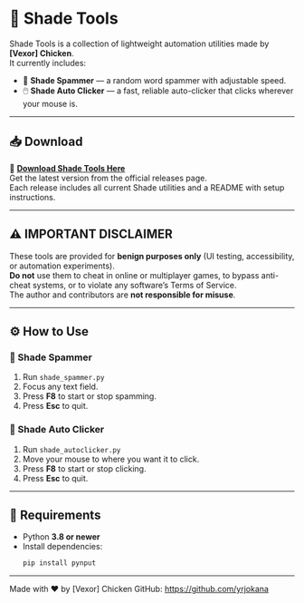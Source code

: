 # 🖤 Shade Tools

Shade Tools is a collection of lightweight automation utilities made by **[Vexor] Chicken**.  
It currently includes:

- 🧠 **Shade Spammer** — a random word spammer with adjustable speed.  
- 🖱️ **Shade Auto Clicker** — a fast, reliable auto-clicker that clicks wherever your mouse is.

---

## 📥 Download

🔗 **[Download Shade Tools Here](https://github.com/yrjokana/Shade-Tools/releases)**  
Get the latest version from the official releases page.  
Each release includes all current Shade utilities and a README with setup instructions.

---

## ⚠️ IMPORTANT DISCLAIMER

These tools are provided for **benign purposes only** (UI testing, accessibility, or automation experiments).  
**Do not** use them to cheat in online or multiplayer games, to bypass anti-cheat systems, or to violate any software’s Terms of Service.  
The author and contributors are **not responsible for misuse**.

---

## ⚙️ How to Use

### 🔹 Shade Spammer
1. Run `shade_spammer.py`  
2. Focus any text field.  
3. Press **F8** to start or stop spamming.  
4. Press **Esc** to quit.

### 🔹 Shade Auto Clicker
1. Run `shade_autoclicker.py`  
2. Move your mouse to where you want it to click.  
3. Press **F8** to start or stop clicking.  
4. Press **Esc** to quit.

---

## 🧩 Requirements
- Python **3.8 or newer**  
- Install dependencies:
  ```bash
  pip install pynput

---

Made with ❤️ by [Vexor] Chicken
GitHub: https://github.com/yrjokana
